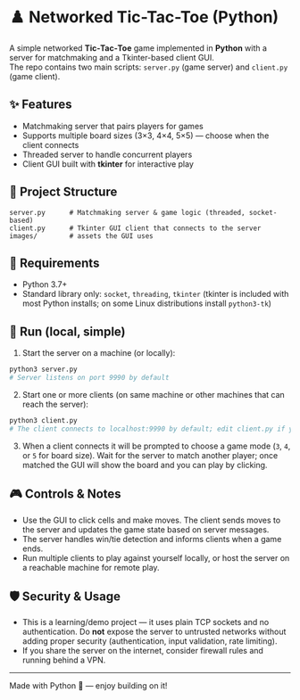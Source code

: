 # ♟️ Networked Tic-Tac-Toe (Python)

A simple networked **Tic‑Tac‑Toe** game implemented in **Python** with a server for matchmaking and a Tkinter-based client GUI.  
The repo contains two main scripts: `server.py` (game server) and `client.py` (game client).

## ✨ Features
- Matchmaking server that pairs players for games
- Supports multiple board sizes (3×3, 4×4, 5×5) — choose when the client connects
- Threaded server to handle concurrent players
- Client GUI built with **tkinter** for interactive play

## 🧱 Project Structure
```
server.py      # Matchmaking server & game logic (threaded, socket-based)
client.py      # Tkinter GUI client that connects to the server
images/        # assets the GUI uses
```

## 🔧 Requirements
- Python 3.7+
- Standard library only: `socket`, `threading`, `tkinter` (tkinter is included with most Python installs; on some Linux distributions install `python3-tk`)

## 🚀 Run (local, simple)
1. Start the server on a machine (or locally):
```bash
python3 server.py
# Server listens on port 9990 by default
```

2. Start one or more clients (on same machine or other machines that can reach the server):
```bash
python3 client.py
# The client connects to localhost:9990 by default; edit client.py if you need to connect to a remote host
```

3. When a client connects it will be prompted to choose a game mode (`3`, `4`, or `5` for board size). Wait for the server to match another player; once matched the GUI will show the board and you can play by clicking.

## 🎮 Controls & Notes
- Use the GUI to click cells and make moves. The client sends moves to the server and updates the game state based on server messages.
- The server handles win/tie detection and informs clients when a game ends.
- Run multiple clients to play against yourself locally, or host the server on a reachable machine for remote play.

## 🛡️ Security & Usage
- This is a learning/demo project — it uses plain TCP sockets and no authentication. Do **not** expose the server to untrusted networks without adding proper security (authentication, input validation, rate limiting).
- If you share the server on the internet, consider firewall rules and running behind a VPN.

---

Made with Python 🐍 — enjoy building on it!
